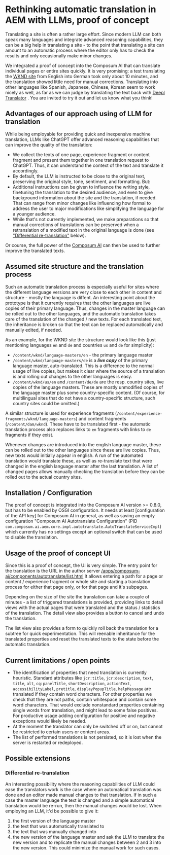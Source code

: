 # Rethinking automatic translation in AEM with LLMs, proof of concept

Translating a site is often a rather large effort. Since modern LLM can both speak many languages and integrate
advanced reasoning capabilities, they can be a big help in translating a site - to the point that translating a site
can amount to an automatic process where the editor only has to check the results and only occasionally make minor
changes.

We integrated a proof of concept into the Composum AI that can translate individual pages or entire sites quickly.
It is very promising: a test translating the [WKND site](https://wknd.site/us/en.html) from English into German took
only about 10 minutes,
and the translation showed little need for manual corrections. Translating into other languages like Spanish, Japanese,
Chinese, Korean seem to work nicely as well, as far as we can judge by translating the text back with
[Deepl Translator](https://www.deepl.com/translator) . You are invited to try it out and let us know what you think!

## Advantages of our approach using of LLM for translation

While being employable for providing quick and inexpensive machine translation, LLMs like ChatGPT offer advanced
reasoning capabilities that can improve the quality of the translation:

- We collect the texts of one page, experience fragment or content fragment and present them together in one
  translation request to ChatGPT. Thus, it can understand the context of the text and translate it accordingly.
- By default, the LLM is instructed to be close to the original text, preserving the original style, tone, sentiment,
  and formatting. But:
- Additional instructions can be given to influence the writing style, finetuning the translation
  to the desired audience, and even to give background information about the site and the translation, if needed.
  That can range from minor changes like influencing how formal to address the user to major modifications like
  simplifying the language for a younger audience.
- While that's not currently implemented, we make preparations so that manual corrections of translations can be
  preserved when a retranslation of a modified text in the original language is done (see ["Differential 
  re-translation"](#difftranslation) below).

Or course, the full power of the [Composum AI](usage.md) can then be used to further improve the translated texts.

## Assumed site structure and the translation process

Such an automatic translation process is especially useful for sites where the different language versions are very
close to each other in content and structure - mostly the language is diffent. An interesting point about the
prototype is that it currently requires that the other languages are live copies of their primary language. Thus,
changes in the master language can be rolled out to the other languages, and the automatic translation takes care of
the translation of the changed / new texts. For each translated text, the inheritance is broken so that the text can
be replaced automatically and manually edited, if needed.

As an example, for the WKND site the structure would look like this (just mentioning languages `en` and `de` and
countries `us` and `de` for simplicity):

- `/content/wknd/language-masters/en` - the primary language master
- `/content/wknd/language-masters/de` is a _**live copy**_ of the primary language master, auto-translated. This is a
  difference to the normal usage of live copies, but makes it clear where the source of a translation is and rolling
  out changes to the other languages is easy.
- `/content/wknd/us/en` and `/content/de/de` are the resp. country sites, live copies of the language masters. These
  are mostly unmodified copies of the language master plus some country-specific content. (Of course, for
  multilingual sites that do not have a country-specific structure, such country sites could be omitted.)

A similar structure is used for experience fragments (`/content/experience-fragments/wknd/language-masters`) and
content fragments (`/content/dam/wknd`). These have to be translated first - the automatic translation process
also replaces links to `en` fragments with links to `de` fragments if they exist.

Whenever changes are introduced into the english language master, these can be rolled out to the other languages
since these are live copies. Thus, new texts would initially appear in english. A run of the automated translation
would translate these, as well as re-translate text that were changed in the english language master after the last
translation. A list of changed pages allows manually checking the translation before they can be rolled out to the
actual country sites.

## Installation / Configuration

The proof of concept is integrated into the Composum AI version >= 0.8.0, but has to be enabled by OSGI
configuration. It needs at least [configuration of the API key] for Composum AI in general, as well as saving an
empty configuration "Composum AI Autotranslate Configuration"
(PID `com.composum.ai.aem.core.impl.autotranslate.AutoTranslateServiceImpl`)
which currently has no settings except an optional switch that can be used to disable the translation.

## Usage of the proof of concept UI

Since this is a proof of concept, the UI is very simple. The entry point for the translation is the URL in the author
server
[/apps/composum-ai/components/autotranslate/list.html](http://localhost:4502/apps/composum-ai/components/autotranslate/list.html)
It allows entering a path for a page or content / experience fragment or whole site and starting a translation process
for either that page only, or for that page and it's subpages.

Depending on the size of the site the translation can
take a couple of minutes - a list of triggered translations is provided, providing links to detail views with the
actual pages that were translated and the status / statistics of the translation. The detail view also provides a
button to cancel and undo the translation.

The list view also provides a form to quickly roll back the translation for a subtree for quick experimentation.
This will reenable inheritance for the translated properties and reset the translated texts to the state before the
automatic translation.

## Current limitations / open points

- The identification of properties that need translation is currently heuristic. Standard attributes like `jcr:title`,
  `jcr:description`, `text`, `title`, `alt`, `cq:panelTitle`, `shortDescription`, `actionText`, `accessibilityLabel`,
  `pretitle`, `displayPopupTitle`, `helpMessage` are translated if they contain word characters. For other properties
  we check that they are not paths, contain whitespace and contain some word characters. That would exclude
  nonstandard properties containing single words from translation, and might lead to some false positives. For
  productive usage adding configuration for positive and negative exceptions would likely be needed.
- At the moment the translator can only be switched off or on, but cannot be restricted to certain users or content
  areas.
- The list of performed translations is not persisted, so it is lost when the server is restarted or redeployed.

## Possible extensions

<a id="difftranslation"></a>
### Differential re-translation

An interesting possibility where the reasoning capabilities of LLM could ease the translators work is the case where 
an automatical translation was done and an editor made manual changes to that translation. If in such a case the 
master language the text is changed and a simple automatical translation would be re-run, then the manual changes would be
lost. When employing an LLM, it'd be possible to give it:
1. the first version of the language master
2. the text that was automatically translated to
3. the text that was manually changed into
4. the new version of the language master
and ask the LLM to translate the new version and to replicate the manual changes between 2 and 3 into the new version.
This could minimize the manual work for such cases.
